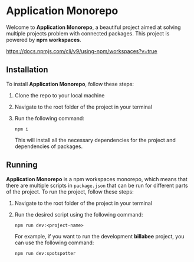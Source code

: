 # Application Monorepo

Welcome to **Application Monorepo**, a beautiful project aimed at solving multiple projects problem with connected packages. This project is powered by **npm workspaces**.

https://docs.npmjs.com/cli/v9/using-npm/workspaces?v=true

## Installation

To install **Application Monorepo**, follow these steps:

1. Clone the repo to your local machine
2. Navigate to the root folder of the project in your terminal
3. Run the following command:

    `npm i`

    This will install all the necessary dependencies for the project and dependencies of packages.

## Running

**Application Monorepo** is a npm workspaces monorepo, which means that there are multiple scripts in `package.json` that can be run for different parts of the project. To run the project, follow these steps:

1. Navigate to the root folder of the project in your terminal
2. Run the desired script using the following command:

    `npm run dev:<project-name>`

    For example, if you want to run the development **billabee** project, you can use the following command:

    `npm run dev:spotspotter`